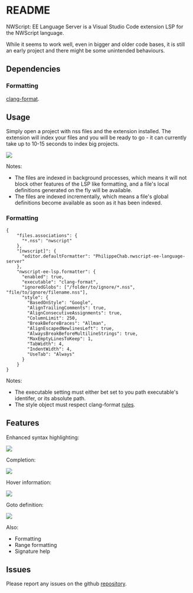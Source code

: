 # README

NWScript: EE Language Server is a Visual Studio Code extension LSP for the NWScript language.

While it seems to work well, even in bigger and older code bases, it is still an early project and there might be some unintended behaviours.

## Dependencies

### Formatting

[clang-format](https://clang.llvm.org/docs/ClangFormat.html).

## Usage

Simply open a project with nss files and the extension installed. The extension will index your files and you will be ready to go - it can currently take up to 10-15 seconds to index big projects.

![](https://i.imgur.com/DKn8znH.png)

Notes:

- The files are indexed in background processes, which means it will not block other features of the LSP like formatting, and a file's local definitions generated on the fly will be available.
- The files are indexed incrementally, which means a file's global definitions become available as soon as it has been indexed.

### Formatting

```
{
    "files.associations": {
      "*.nss": "nwscript"
    },
    "[nwscript]": {
      "editor.defaultFormatter": "PhilippeChab.nwscript-ee-language-server"
    },
    "nwscript-ee-lsp.formatter": {
      "enabled": true,
      "executable": "clang-format",
      "ignoredGlobs": ["/folder/to/ignore/*.nss", "file/to/ignore/filename.nss"],
      "style": {
        "BasedOnStyle": "Google",
        "AlignTrailingComments": true,
        "AlignConsecutiveAssignments": true,
        "ColumnLimit": 250,
        "BreakBeforeBraces": "Allman",
        "AlignEscapedNewlinesLeft": true,
        "AlwaysBreakBeforeMultilineStrings": true,
        "MaxEmptyLinesToKeep": 1,
        "TabWidth": 4,
        "IndentWidth": 4,
        "UseTab": "Always"
      }
    }
}
```

Notes:

- The executable setting must either bet set to you path executable's identifer, or its absolute path.
- The style object must respect clang-format [rules](https://clang.llvm.org/docs/ClangFormatStyleOptions.html).

## Features

Enhanced syntax highlighting:

![](https://i.imgur.com/A78xmBR.png)

Completion:

![](https://i.imgur.com/Iet1Lul.gif)

Hover information:

![](https://i.imgur.com/ZARVTQs.gif)

Goto definition:

![](https://i.imgur.com/vR13onI.gif)

Also:

- Formatting
- Range formatting
- Signature help

## Issues

Please report any issues on the github [repository](https://github.com/PhilippeChab/nwscript-ee-language-server/issues).

